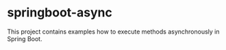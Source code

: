 # springboot-async

This project contains examples how to execute methods asynchronously in Spring Boot.
